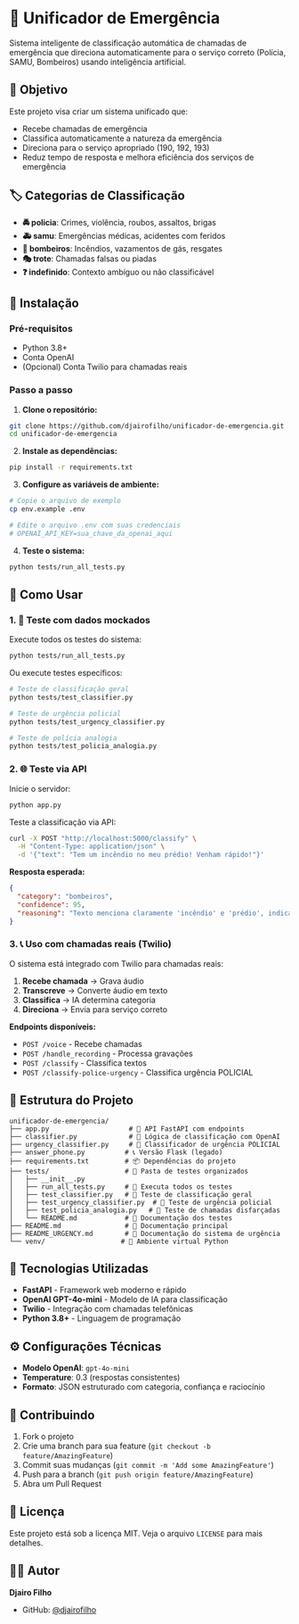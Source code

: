 # 🚨 Unificador de Emergência

Sistema inteligente de classificação automática de chamadas de emergência que direciona automaticamente para o serviço correto (Polícia, SAMU, Bombeiros) usando inteligência artificial.

## 🎯 Objetivo

Este projeto visa criar um sistema unificado que:
- Recebe chamadas de emergência
- Classifica automaticamente a natureza da emergência
- Direciona para o serviço apropriado (190, 192, 193)
- Reduz tempo de resposta e melhora eficiência dos serviços de emergência

## 🏷️ Categorias de Classificação

- **🚔 policia**: Crimes, violência, roubos, assaltos, brigas
- **🚑 samu**: Emergências médicas, acidentes com feridos
- **🚒 bombeiros**: Incêndios, vazamentos de gás, resgates
- **🎭 trote**: Chamadas falsas ou piadas
- **❓ indefinido**: Contexto ambíguo ou não classificável

## 🚀 Instalação

### Pré-requisitos
- Python 3.8+
- Conta OpenAI
- (Opcional) Conta Twilio para chamadas reais

### Passo a passo

1. **Clone o repositório:**
```bash
git clone https://github.com/djairofilho/unificador-de-emergencia.git
cd unificador-de-emergencia
```

2. **Instale as dependências:**
```bash
pip install -r requirements.txt
```

3. **Configure as variáveis de ambiente:**
```bash
# Copie o arquivo de exemplo
cp env.example .env

# Edite o arquivo .env com suas credenciais
# OPENAI_API_KEY=sua_chave_da_openai_aqui
```

4. **Teste o sistema:**
```bash
python tests/run_all_tests.py
```

## 📖 Como Usar

### 1. 🧪 Teste com dados mockados

Execute todos os testes do sistema:
```bash
python tests/run_all_tests.py
```

Ou execute testes específicos:
```bash
# Teste de classificação geral
python tests/test_classifier.py

# Teste de urgência policial
python tests/test_urgency_classifier.py

# Teste de polícia analogia
python tests/test_policia_analogia.py
```

### 2. 🌐 Teste via API

Inicie o servidor:
```bash
python app.py
```

Teste a classificação via API:
```bash
curl -X POST "http://localhost:5000/classify" \
  -H "Content-Type: application/json" \
  -d '{"text": "Tem um incêndio no meu prédio! Venham rápido!"}'
```

**Resposta esperada:**
```json
{
  "category": "bombeiros",
  "confidence": 95,
  "reasoning": "Texto menciona claramente 'incêndio' e 'prédio', indicando necessidade dos bombeiros"
}
```

### 3. 📞 Uso com chamadas reais (Twilio)

O sistema está integrado com Twilio para chamadas reais:
1. **Recebe chamada** → Grava áudio
2. **Transcreve** → Converte áudio em texto
3. **Classifica** → IA determina categoria
4. **Direciona** → Envia para serviço correto

**Endpoints disponíveis:**
- `POST /voice` - Recebe chamadas
- `POST /handle_recording` - Processa gravações
- `POST /classify` - Classifica textos
- `POST /classify-police-urgency` - Classifica urgência POLICIAL

## 📁 Estrutura do Projeto

```
unificador-de-emergencia/
├── app.py                    # 🚀 API FastAPI com endpoints
├── classifier.py             # 🧠 Lógica de classificação com OpenAI
├── urgency_classifier.py     # 🚨 Classificador de urgência POLICIAL
├── answer_phone.py          # 📞 Versão Flask (legado)
├── requirements.txt         # 📦 Dependências do projeto
├── tests/                   # 🧪 Pasta de testes organizados
│   ├── __init__.py
│   ├── run_all_tests.py     # 🚀 Executa todos os testes
│   ├── test_classifier.py   # 🧪 Teste de classificação geral
│   ├── test_urgency_classifier.py  # 🚨 Teste de urgência policial
│   ├── test_policia_analogia.py   # 🍕 Teste de chamadas disfarçadas
│   └── README.md            # 📖 Documentação dos testes
├── README.md                # 📖 Documentação principal
├── README_URGENCY.md        # 🚨 Documentação do sistema de urgência
└── venv/                   # 🐍 Ambiente virtual Python
```

## 🔧 Tecnologias Utilizadas

- **FastAPI** - Framework web moderno e rápido
- **OpenAI GPT-4o-mini** - Modelo de IA para classificação
- **Twilio** - Integração com chamadas telefônicas
- **Python 3.8+** - Linguagem de programação

## ⚙️ Configurações Técnicas

- **Modelo OpenAI**: `gpt-4o-mini`
- **Temperature**: 0.3 (respostas consistentes)
- **Formato**: JSON estruturado com categoria, confiança e raciocínio

## 🤝 Contribuindo

1. Fork o projeto
2. Crie uma branch para sua feature (`git checkout -b feature/AmazingFeature`)
3. Commit suas mudanças (`git commit -m 'Add some AmazingFeature'`)
4. Push para a branch (`git push origin feature/AmazingFeature`)
5. Abra um Pull Request

## 📄 Licença

Este projeto está sob a licença MIT. Veja o arquivo `LICENSE` para mais detalhes.

## 👨‍💻 Autor

**Djairo Filho**
- GitHub: [@djairofilho](https://github.com/djairofilho)

